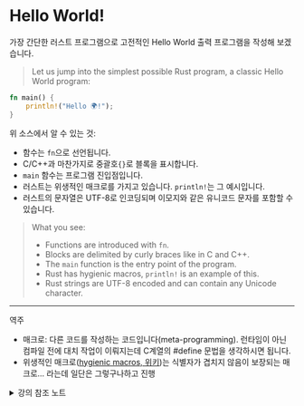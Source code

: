 # Hello World!

가장 간단한 러스트 프로그램으로 고전적인 Hello World 출력 프로그램을 작성해 보겠습니다.
> Let us jump into the simplest possible Rust program, a classic Hello World
program:

```rust
fn main() {
    println!("Hello 🌍!");
}
```

위 소스에서 알 수 있는 것: 

* 함수는 `fn`으로 선언됩니다.
* C/C++과 마찬가지로 중괄호`{}`로 블록을 표시합니다. 
* `main` 함수는 프로그램 진입점입니다. 
* 러스트는 위생적인 매크로를 가지고 있습니다. `println!`는 그 예시입니다. 
* 러스트의 문자열은 UTF-8로 인코딩되며 이모지와 같은 유니코드 문자를 포함할 수 있습니다.
> What you see:
> * Functions are introduced with `fn`.
> * Blocks are delimited by curly braces like in C and C++.
> * The `main` function is the entry point of the program.
> * Rust has hygienic macros, `println!` is an example of this.
> * Rust strings are UTF-8 encoded and can contain any Unicode character.


---
역주
- 매크로: 다른 코드를 작성하는 코드입니다(meta-programming). 런타임이 아닌 컴파일 전에 대치 작업이 이뤄지는데 C계열의 #define 문법을 생각하시면 됩니다.
- 위생적인 매크로([hygienic macros, 위키](https://en.wikipedia.org/wiki/Hygienic_macro))는 식별자가 겹치지 않음이 보장되는 매크로... 라는데 일단은 그렇구나하고 진행


<details>
<summary>강의 참조 노트</summary>

이 슬라이드는 학생들이 러스트 코드를 편하게 볼 수 있도록 유도합니다. 
4일동안 많은 양의 코드를 볼 것이므로 친숙하고 간단한 코드부터 시작합니다. 

키포인트:

* 러스트는 C/C++/Java와 같은 전통적인 다른 언어들과 매우 유사합니다. 필수적이고 절대적으로 필요하지 않는 한 새로운 것(문법)을 추가하지 않습니다.
* 러스트는 유니코드와 같은 것들을 전부 지원하는 현대적인 언어입니다. 
* 러스트는 인수의 수가 많은 상황에 대해서 매크로를 사용합니다. (no function [overloading](basic-syntax/functions-interlude.md)).

> This slide tries to make the students comfortable with Rust code. They will see
> a ton of it over the next four days so we start small with something familiar.
> 
> Key points:
> 
> * Rust is very much like other languages in the C/C++/Java tradition. It is
>   imperative (not functional) and it doesn't try to reinvent things unless
>   absolutely necessary.
> 
> * Rust is modern with full support for things like Unicode.
> 
> * Rust uses macros for situations where you want to have a variable number of
>   arguments (no function [overloading](basic-syntax/functions-interlude.md)).
> 
</details>
